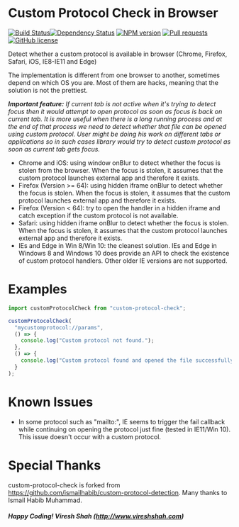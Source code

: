 # Custom Protocol Check in Browser

[![Build Status](https://travis-ci.org/vireshshah/custom-protocol-check.svg?branch=master)](https://travis-ci.org/vireshshah/custom-protocol-check)[![Dependency Status](https://david-dm.org/vireshshah/custom-protocol-check.svg)](https://david-dm.org/vireshshah/custom-protocol-check) [![NPM version](https://badge.fury.io/js/custom-protocol-check.svg)](http://badge.fury.io/js/custom-protocol-check) [![Pull requests](https://img.shields.io/badge/PRs-welcome-brightgreen.svg)](https://www.npmjs.com/package/robert) [![GitHub license](https://img.shields.io/badge/license-MIT-blue.svg)](https://github.com/greeeg/robert/blob/master/LICENSE)

Detect whether a custom protocol is available in browser (Chrome, Firefox, Safari, iOS, IE8-IE11 and Edge)

The implementation is different from one browser to another, sometimes depend on which OS you are. Most of them are hacks, meaning that the solution is not the prettiest.

_**Important feature:** If current tab is not active when it's trying to detect focus then it would attempt to open protocol as soon as focus is back on current tab. It is more useful when there is a long running process and at the end of that process we need to detect whether that file can be opened using custom protocol. User might be doing his work on different tabs or applications so in such cases library would try to detect custom protocol as soon as current tab gets focus._

- Chrome and iOS: using window onBlur to detect whether the focus is stolen from the browser. When the focus is stolen, it assumes that the custom protocol launches external app and therefore it exists.
- Firefox (Version >= 64): using hidden iframe onBlur to detect whether the focus is stolen. When the focus is stolen, it assumes that the custom protocol launches external app and therefore it exists.
- Firefox (Version < 64): try to open the handler in a hidden iframe and catch exception if the custom protocol is not available.
- Safari: using hidden iframe onBlur to detect whether the focus is stolen. When the focus is stolen, it assumes that the custom protocol launches external app and therefore it exists.
- IEs and Edge in Win 8/Win 10: the cleanest solution. IEs and Edge in Windows 8 and Windows 10 does provide an API to check the existence of custom protocol handlers. Other older IE versions are not supported.

# Examples

```js
import customProtocolCheck from "custom-protocol-check";

customProtocolCheck(
  "mycustomprotocol://params",
  () => {
    console.log("Custom protocol not found.");
  },
  () => {
    console.log("Custom protocol found and opened the file successfully.");
  }
);
```

# Known Issues

- In some protocol such as "mailto:", IE seems to trigger the fail callback while continuing on opening the protocol just fine (tested in IE11/Win 10). This issue doesn't occur with a custom protocol.

# Special Thanks

custom-protocol-check is forked from https://github.com/ismailhabib/custom-protocol-detection. Many thanks to Ismail Habib Muhammad.

##### Happy Coding! Viresh Shah (http://www.vireshshah.com)

